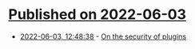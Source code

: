 # [Published on 2022-06-03](index.md)

* [2022-06-03, 12:48:38](https://news.ycombinator.com/item?id=31607496) - [On the security of plugins](https://blog.standardnotes.com/33536/on-the-security-of-plugins)
